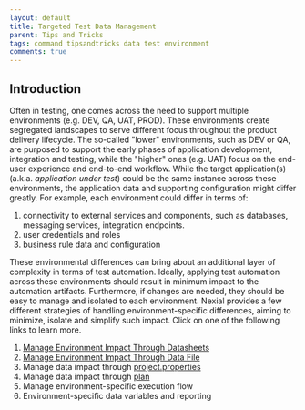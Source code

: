 ```yaml
---
layout: default
title: Targeted Test Data Management
parent: Tips and Tricks
tags: command tipsandtricks data test environment
comments: true
---
```



## Introduction
Often in testing, one comes across the need to support multiple environments (e.g. DEV, QA, UAT, PROD). These 
environments create segregated landscapes to serve different focus throughout the product delivery lifecycle. The
so-called "lower" environments, such as DEV or QA, are purposed to support the early phases of application development, 
integration and testing, while the "higher" ones (e.g. UAT) focus on the end-user experience and end-to-end workflow.
While the target application(s) (a.k.a. _application under test_) could be the same instance across these environments,
the application data and supporting configuration might differ greatly. For example, each environment could differ in
terms of:
1. connectivity to external services and components, such as databases, messaging services, integration endpoints.
2. user credentials and roles
3. business rule data and configuration

These environmental differences can bring about an additional layer of complexity in terms of test automation. Ideally,
applying test automation across these environments should result in minimum impact to the automation artifacts. 
Furthermore, if changes are needed, they should be easy to manage and isolated to each environment. Nexial provides a
few different strategies of handling environment-specific differences, aiming to minimize, isolate and simplify such
impact. Click on one of the following links to learn more.

1. [Manage Environment Impact Through Datasheets](TargetedData-Datasheets)
1. [Manage Environment Impact Through Data File](TargetedData-Data-File)
2. Manage data impact through [project.properties](../userguide/UnderstandingProjectStructure#artifactprojectproperties)
3. Manage data impact through [plan](../userguide/UnderstandingExcelTemplates#anatomy-of-a-nexial-test-plan)
4. Manage environment-specific execution flow
5. Environment-specific data variables and reporting

